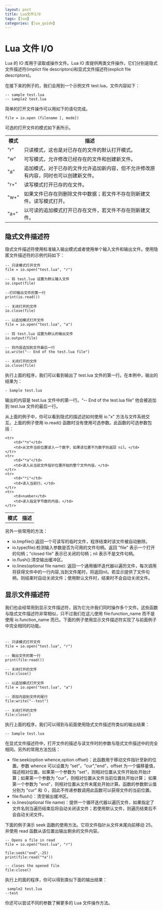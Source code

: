 ```yaml
---
layout: post
title: Lua文件I/O
tags: [lua]
categories: [lua_guide]
---
```

# Lua 文件 I/O 

Lua 的 IO 库用于读取或操作文件。Lua IO 库提供两类文件操作，它们分别是隐式文件描述符(implict file descriptors)和显式文件描述符(explicit file descriptors)。
  
在接下来的例子的，我们会用到一个示例文件 test.lua，文件内容如下：  

```
-- sample test.lua
-- sample2 test.lua
```  

简单的打开文件操作可以用如下的语句完成。  

```
file = io.open (filename [, mode])
```  

可选的打开文件的模式如下表所示。  

<table>
	<tr>
		<th>模式</th>
		<th>描述</th>
	</tr>
	<tr>
		<td>"r"</td>
		<td>只读模式，这也是对已存在的文件的默认打开模式。</td>
	</tr>
	<tr>
		<td>"w"</td>
		<td>可写模式，允许修改已经存在的文件和创建新文件。</td>
	</tr>
	<tr>
		<td>"a"</td>
		<td>追加模式，对于已存的文件允许追加新内容，但不允许修改原有内容，同时也可以创建新文件。</td>
	</tr>
	<tr>
		<td>"r+"</td>
		<td>读写模式打开已存的在文件。</td>
	</tr>
	<tr>
		<td>"w+"</td>
		<td>如果文件已存在则删除文件中数据；若文件不存在则新建文件。读写模式打开。</td>
	</tr>
	<tr>
		<td>"a+"</td>
		<td>以可读的追加模式打开已存在文件，若文件不存在则新建文件。</td>
	</tr>
</table>

## 隐式文件描述符  

隐式文件描述符使用标准输入输出模式或者使用单个输入文件和输出文件。使用隐匿文件描述符的示例代码如下：  

```
-- 只读模式打开文件
file = io.open("test.lua", "r")

-- 将 test.lua 设置为默认输入文件
io.input(file)

--打印输出文件的第一行
print(io.read())

-- 关闭打开的文件
io.close(file)

-- 以追加模式打开文件
file = io.open("test.lua", "a")

-- 将 test.lua 设置为默认的输出文件
io.output(file)

-- 将内容追加到文件最后一行
io.write("-- End of the test.lua file")

-- 关闭打开的文件
io.close(file)
```  

执行上面的程序，我们可以看到输出了 test.lua 文件的第一行。在本例中，输出的结果为：  

```
- Sample test.lua
```  

输出的内容是 test.lua 文件中的第一行。“-- End of the test.lua file” 他会被追加到 test.lua 文件的最后一行。  

从上面的例子中，你可以看到隐式的描述述如何使用 io."x"  方法与文件系统交互。上面的例子使用 io.read() 函数时没有使用可选参数。此函数的可选参数包括：  

<table>
	<tr>
		<th>模式</th>
		<th>描述</th>
	</tr>

	<tr>
		<td>"*n"</td>
		<td>从文件当前位置读入一个数字，如果该位置不为数字则返回 nil。</td>
	</tr>
	<tr>
		<td>"*a"</td>
		<td>读入从当前文件指针位置开始的整个文件内容。</td>
	</tr>
	<tr>
		<td>"*i"</td>
		<td>读入当前行。</td>
	</tr>
	<tr>
		<td>number</td>
		<td>读入指定字节数的内容。</td>
	</tr>
</table>

另外一些常用的方法：

<ul>
	<li>io.tmpfile():返回一个可读写的临时文件，程序结束时该文件被自动删除。</li>
	<li>io.type(file):检测输入参数是否为可用的文件句柄。返回 "file" 表示一个打开的句柄；“closed file” 表示已关闭的句柄；nil 表示不是文件句柄。</li>
	<li>io.flush():清空输出缓冲区。</li>
	<li>io.lines(optional file name): 返回一个通用循环迭代器以遍历文件，每次调用将获得文件中的一行内容,当到文件尾时，将返回nil。若显示提供了文件句柄，则结束时自动关闭文件；使用默认文件时，结束时不会自动关闭文件。</li>
</ul>  

## 显示文件描述符  

我们也会经常用到显示文件描述符，因为它允许我们同时操作多个文件。这些函数与隐式文件描述符非常相似，只不过我们在这儿使用 file:function_name 而不是使用 io.function_name 而已。下面的例子使用显示文件描述符实现了与前面例子中完全相同的功能。  
　
```
-- 只读模式打开文件
file = io.open("test.lua", "r")

-- 输出文件的第一行
print(file:read())

-- 关闭打开的文件
file:close()

-- 以追加模式打开文件 
file = io.open("test.lua", "a")

-- 添加内容到文件的尾行
file:write("--test")

-- 关闭打开的文件
file:close()
```  

执行上面的程序，我们可以得到与前面使用隐式文件描述符类似的输出结果：  

```
-- Sample test.lua
```  

在显式文件描述符中，打开文件的描述与读文件时的参数与隐式文件描述中的完全相同。另外的常用方法包括：
<ul>
	<li>file:seek(option whence,option offset)：此函数用于移动文件指针至新的位置。参数 whence 可以设置为 “set”，"cur","end"，offset 为一个偏移量值，描述相对位置。如果第一个参数为 "set"，则相对位置从文件开始处开始计算；如果第一个参数为 "cur"，则相对位置从文件当前位置处开始计算； 如果第一个参数为 "end"，则相对位置从文件末尾处开始计算。函数的参数默认值分别为 "cur" 和 ０，因此不传递参数调用此函数可以获得文件的当前位置。</li>
	<li>file:flush()：清空输出缓冲区。</li>
	<li>io.lines(optional file name)：提供一个循环迭代器以遍历文件，如果指定了文件名则当遍历结束后将自动关闭该文件；若使用默认文件，则遍历结束后不会自动关闭文件。</li>
</ul>

下面的例子演示 seek 函数的使用方法。它将文件指针从文件末尾向前移动 25。并使用 read 函数从该位置出输出剩余的文件内容。  

```
-- Opens a file in read
file = io.open("test.lua", "r")

file:seek("end",-25)
print(file:read("*a"))

-- closes the opened file
file:close()
```  
执行上的面的程序，你可以得到类似下面的输出结果：  

```
 sample2 test.lua
--test
```  

你还可以尝试不同的参数了解更多的 Lua 文件操作方法。
